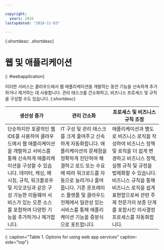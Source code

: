 ```yaml
---

copyright:
  years: 2016
lastupdated: "2016-11-03"

---
```



{:shortdesc: .shortdesc}

# 웹 및 애플리케이션
{: #webapplication}

이러한 서비스는 클라우드에서 웹 애플리케이션을 개발하는 동안 기능을 신속하게 추가하거나 제거하는 데 사용합니다. 관리 태스크를 간소화하고, 비즈니스 프로세스 및 규칙을 구성할 수도 있습니다.
{:shortdesc}


생산성 증가 | 관리 간소화 | 프로세스 및 비즈니스 규칙 조정
--- | --- | ---
단순하지만 포괄적인 웹 IDE를 사용하여 클라우드에서 웹 애플리케이션을 개발하고 서비스를 통해 신속하게 애플리케이션을 구성할 수 있습니다. 데이터, 캐싱, 메시징, 규칙, 워크플로우 및 지오코딩과 같은 구성 가능한 미들웨어 서비스가 있는 오픈 소스를 포함하여 다양한 기능을 추가하거나 제거합니다.  | IT 구성 및 관리 태스크를 크게 줄여주고 신속하게 자동화합니다. 애플리케이션의 문제점을 정확하게 진단하여 해결하고 로드 또는 수요에 따라 워크로드를 자동으로 늘리거나 줄여줍니다. 기존 온프레미스 플랫폼 및 클라우드 전체에서 일관성 있는 서비스를 통해 애플리케이션 기능을 증분식으로 포트합니다.  | 애플리케이션과 별도로 비즈니스 로직을 작성하여 비즈니스 정책 및 로직을 더 쉽게 변경하고 비즈니스 정책, 실행 규칙 및 규정을 법제화할 수 있습니다. 비즈니스 규칙을 통해 비즈니스 로직을 쉽게 표현함으로써 관련 주제 전문가의 보증 단계를 포함시킨 의사결정 프로세스를 자동화합니다.
{: caption="Table 1. Options for using web app services" caption-side="top"}
